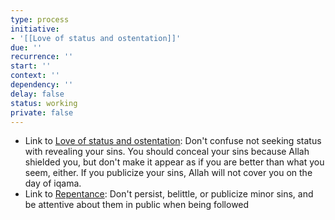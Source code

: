 ```yaml
---
type: process
initiative:
- '[[Love of status and ostentation]]'
due: ''
recurrence: ''
start: ''
context: ''
dependency: ''
delay: false
status: working
private: false
---
```


* Link to [Love of status and ostentation](docs/sidebar1/Initiatives/bad%20traits/Love%20of%20status%20and%20ostentation.md): Don't confuse not seeking status with revealing your sins. You should conceal your sins because Allah shielded you, but don't make it appear as if you are better than what you seem, either. If you publicize your sins, Allah will not cover you on the day of iqama.
* Link to [Repentance](docs/sidebar1/Initiatives/good%20traits/Repentance.md): Don't persist, belittle, or publicize minor sins, and be attentive about them in public when being followed

